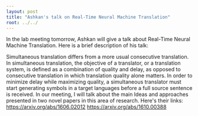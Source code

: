 ```yaml
---
layout: post
title: "Ashkan's talk on Real-Time Neural Machine Translation"
root: ../../
---
```


In the lab meeting tomorrow, Ashkan will give a talk about Real-Time Neural
Machine Translation. Here is a brief description of his talk:

Simultaneous translation differs from a more usual consecutive translation. In
simultaneous translation, the objective of a translator, or a translation
system, is defined as a combination of quality and delay, as opposed to
consecutive translation in which translation quality alone matters. In order to
minimize delay while maximizing quality, a simultaneous translator must start
generating symbols in a target languages before a full source sentence is
received. In our meeting, I will talk about the main Ideas and approaches
presented in two novel papers in this area of research. Here's their links:
https://arxiv.org/abs/1606.02012
https://arxiv.org/abs/1610.00388
